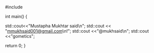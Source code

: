#include <iostream>

int main() {

  std::cout<<"Mustapha Mukhtar said\n";
  std::cout << "mmukhsaid001@gmail.com\n!";
 std::cout <<"@mukhsaid\n";
std::cout <<"gometics";
  

  return 0;
}

